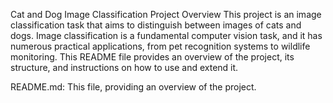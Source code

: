 Cat and Dog Image Classification Project
Overview
This project is an image classification task that aims to distinguish between images of cats and dogs. Image classification is a fundamental computer vision task, and it has numerous practical applications, from pet recognition systems to wildlife monitoring. This README file provides an overview of the project, its structure, and instructions on how to use and extend it.


README.md: This file, providing an overview of the project.

